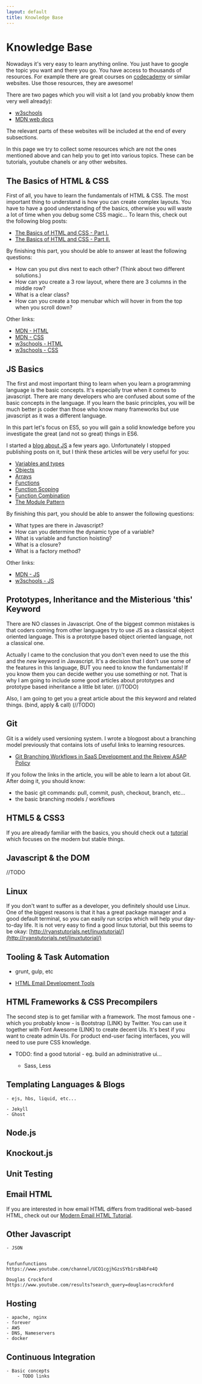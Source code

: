 ```yaml
---
layout: default
title: Knowledge Base
---
```



# Knowledge Base

Nowadays it's very easy to learn anything online. You just have to google the topic you want and there you go. You have access to thousands of resources. For example there are great courses on [codecademy](https://www.codecademy.com/) or similar websites. Use those resources, they are awesome!

There are two pages which you will visit a lot (and you probably know them very well already):

 - [w3schools](https://www.w3schools.com/)
 - [MDN web docs](https://developer.mozilla.org/en-US/)

The relevant parts of these websites will be included at the end of every subsections.


In this page we try to collect some resources which are not the ones mentioned above and can help you to get into various topics. These can be tutorials, youtube chanels or any other websites.


## The Basics of HTML & CSS

First of all, you have to learn the fundamentals of HTML & CSS. The most important thing to understand is how you can create complex layouts. You have to have a good understanding of the basics, otherwise you will waste a lot of time when you debug some CSS magic...
To learn this, check out the following blog posts:

 - [The Basics of HTML and CSS - Part I.](http://blog.edmdesigner.com/the-basics-of-html-and-css-part-one/)
 - [The Basics of HTML and CSS - Part II.](http://blog.edmdesigner.com/the-basics-of-html-and-css-part-two/)

By finishing this part, you should be able to answer at least the following questions:

 - How can you put divs next to each other? (Think about two different solutions.)
 - How can you create a 3 row layout, where there are 3 columns in the middle row?
 - What is a clear class?
 - How can you create a top menubar which will hover in from the top when you scroll down?

Other links:

 - [MDN - HTML](https://developer.mozilla.org/en-US/docs/Web/HTML)
 - [MDN - CSS](https://developer.mozilla.org/en-US/docs/Web/CSS)
 - [w3schools - HTML](https://www.w3schools.com/html/default.asp)
 - [w3schools - CSS](https://www.w3schools.com/css/default.asp)


## JS Basics

The first and most important thing to learn when you learn a programming language is the basic concepts. It's especially true when it comes to javascript. There are many developers who are confused about some of the basic concepts in the language. If you learn the basic principles, you will be much better js coder than those who know many frameworks but use javascript as it was a different language.

In this part let's focus on ES5, so you will gain a solid knowledge before you investigate the great (and not so great) things in ES6.

I started a [blog about JS](http://www.jsmage.com/) a few years ago. Unfortunately I stopped publishing posts on it, but I think these articles will be very useful for you:

 - [Variables and types](http://www.jsmage.com/2013/08/the-very-basics-variables-types-and.html)
 - [Objects](http://www.jsmage.com/2013/08/the-very-basics-objects-in-javascript.html)
 - [Arrays](http://www.jsmage.com/2013/08/the-very-basics-arrays-in-javascript.html)
 - [Functions](http://www.jsmage.com/2013/08/the-very-basics-functions-in-javascript.html)
 - [Function Scoping](http://www.jsmage.com/2013/09/the-very-basics-common-mistake-around.html)
 - [Function Combination](http://www.jsmage.com/2013/08/function-composition.html)
 - [The Module Pattern](http://www.jsmage.com/2014/01/the-module-pattern-in-javascript.html)

By finishing this part, you should be able to answer the following questions:

 - What types are there in Javascript?
 - How can you determine the dynamic type of a variable?
 - What is variable and function hoisting?
 - What is a closure?
 - What is a factory method?

Other links:

 - [MDN - JS](https://developer.mozilla.org/en-US/docs/Web/JavaScript)
 - [w3schools - JS](https://www.w3schools.com/js/default.asp)
 

## Prototypes, Inheritance and the Misterious 'this' Keyword

There are NO classes in Javascript. One of the biggest common mistakes is that coders coming from other languages try to use JS as a classical object oriented language. This is a prototype based object oriented language, not a classical one.

Actually I came to the conclusion that you don't even need to use the *this* and the *new* keyword in Javascript. It's a decision that I don't use some of the features in this language, BUT you need to know the fundamentals! If you know them you can decide wether you use something or not. That is why I am going to include some good articles about prototypes and prototype based inheritance a little bit later. (//TODO)

Also, I am going to get you a great article about the *this* keyword and related things. (bind, apply & call) (//TODO)

 


## Git

Git is a widely used versioning system. I wrote a blogpost about a branching model previously that contains lots of useful links to learning resources.

 - [Git Branching Workflows in SaaS Development and the Reivew ASAP Policy](http://blog.edmdesigner.com/git-branching-workflows-in-saas-development-and-the-review-asap-policy/)

If you follow the links in the article, you will be able to learn a lot about Git. After doing it, you should know:

 - the basic git commands: pull, commit, push, checkout, branch, etc...
 - the basic branching models / workflows


## HTML5 & CSS3

If you are already familiar with the basics, you should check out a [tutorial](http://www.hongkiat.com/blog/building-html5-css-webpages/) which focuses on the modern but stable things.


## Javascript & the DOM

//TODO


## Linux

If you don't want to suffer as a developer, you definitely should use Linux. One of the biggest reasons is that it has a great package manager and a good default terminal, so you can easily run scrips which will help your day-to-day life. It is not very easy to find a good linux tutorial, but this seems to be okay: [http://ryanstutorials.net/linuxtutorial/](http://ryanstutorials.net/linuxtutorial/)


## Tooling & Task Automation

 - grunt, gulp, etc

 - [HTML Email Development Tools](http://blog.edmdesigner.com/tag/html-email-development-tools/)



## HTML Frameworks & CSS Precompilers

The second step is to get familiar with a framework. The most famous one - which you probably know - is Bootstrap (LINK) by Twitter. You can use it together with Font Awesome (LINK) to create decent UIs. It's best if you want to create admin UIs. For product end-user facing interfaces, you will need to use pure CSS knowledge.

 - TODO: find a good tutorial - eg. build an administrative ui...

	- Sass, Less


## Templating Languages & Blogs

	- ejs, hbs, liquid, etc...

	- Jekyll
	- Ghost

## Node.js

## Knockout.js

## Unit Testing

## Email HTML

If you are interested in how email HTML differs from traditional web-based HTML, check out our [Modern Email HTML Tutorial](http://blog.edmdesigner.com/tag/modern-html-email-tutorial/).

## Other Javascript

	- JSON

	
	funfunfunctions
	https://www.youtube.com/channel/UCO1cgjhGzsSYb1rsB4bFe4Q

	Douglas Crockford
	https://www.youtube.com/results?search_query=douglas+crockford


## Hosting

	- apache, nginx
	- forever
	- AWS
	- DNS, Nameservers
	- docker

## Continuous Integration

	- Basic concepts
		- TODO links
